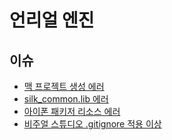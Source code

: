 # 언리얼 엔진

## 이슈

* <a href="./mac_generating_project_error/">맥 프로젝트 생성 에러</a>
* <a href="./win_silk_common_lib_link_error">silk_common.lib 에러</a>
* <a href="./win_iphone_packager_resource_error">아이폰 패키저 리소스 에러</a>
* <a href="./win_visual_studio_gitignore">비주얼 스튜디오 .gitignore 적용 이상</a>
